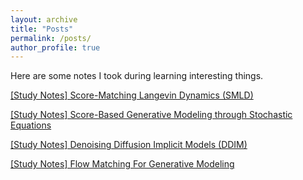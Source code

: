 ```yaml
---
layout: archive
title: "Posts"
permalink: /posts/
author_profile: true
---
```


Here are some notes I took during learning interesting things.

<a href="http://ajay0422.github.io/files/Score-Matching_Langevin_Dynamics_(SMLD).html" target="_blank">[Study Notes] Score-Matching Langevin Dynamics (SMLD)</a>

<a href="http://ajay0422.github.io/files/Score-Based_Generative_Modeling_through_Stochastic_Differential_Equations.html" target="_blank">[Study Notes] Score-Based Generative Modeling through Stochastic Equations</a>

<a href="http://ajay0422.github.io/files/Denoising Diffusion Implicit Models (DDIM).html" target="_blank">[Study Notes] Denoising Diffusion Implicit Models (DDIM)</a>

<!-- <a href="http://ajay0422.github.io/files/Understanding Diffusion Models: A Unified Perspective.html" target="_blank">[Study Notes] (Updating) Understanding Diffusion Models: A Unified Perspective</a> -->

<a href="http://ajay0422.github.io/files/Flow Matching For Generative Modeling.html" target="_blank">[Study Notes] Flow Matching For Generative Modeling</a>

<!-- <a href="http://ajay0422.github.io/files/Diffusion Schrodinger Bridge with Applications to Score-based Generative Modeling.html" target="_blank">[Study Notes] (Updating) Diffusion Schrodinger Bridge with Applications to Score-based Generative Modeling</a> -->